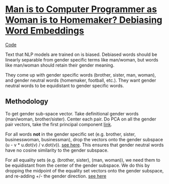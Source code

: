 
# [Man is to Computer Programmer as Woman is to Homemaker? Debiasing Word Embeddings](https://arxiv.org/pdf/1607.06520.pdf)

[Code](https://github.com/tolga-b/debiaswe)

Text that NLP models are trained on is biased. Debiased words should be linearly separable from gender specific terms like man/woman, but words like man/woman should retain their gender meaning.

They come up with gender specific words (brother, sister, man, woman), and gender neutral words (homemaker, football, etc.). They want gender neutral words to be equidistant to gender specific words.

## Methodology

To get gender sub-space vector. Take definitional gender words (man/woman, brother/sister). Center each pair. Do PCA on all the gender pair vectors, take the first principal component [link](https://github.com/tolga-b/debiaswe/blob/master/debiaswe/we.py#L235).


For all words **not** in the gender specific set (e.g. brother, sister, businesswoman, businessman), drop the vectors onto the gender subspace (u - v * u.dot(v) / v.dot(v)). [see here](https://github.com/tolga-b/debiaswe/blob/master/debiaswe/debias.py#L24). This ensures that gender neutral words have no cosine similarity to the gender subspace.

For all equality sets (e.g. (brother, sister), (man, woman)), we need them to be equidistant from the center of the gender subspace. We do this by dropping the midpoint of the equality set vectors onto the gender subspace, and re-adding +/- the gender direction. [see here](https://github.com/tolga-b/debiaswe/blob/master/debiaswe/debias.py#L30)
